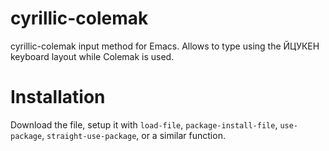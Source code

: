 cyrillic-colemak
================

cyrillic-colemak input method for Emacs. Allows to type using the
ЙЦУКЕН keyboard layout while Colemak is used.


Installation
============

Download the file, setup it with `load-file`, `package-install-file`,
`use-package`, `straight-use-package`, or a similar function.
